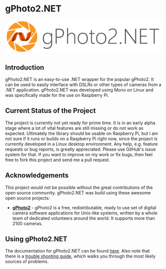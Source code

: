 # gPhoto2.NET

![gPhoto2.NET Logo](https://github.com/lecode-official/gphoto2-dotnet/blob/master/Documentation/Images/Banner.png "gPhoto2.NET Logo")

## Introduction

gPhoto2.NET is an easy-to-use .NET wrapper for the popular gPhoto2. It can be used to easily interface with DSLRs or other types of cameras from a
.NET application. gPhoto2.NET was developed using Mono on Linux and was specifically made for the use on Raspberry Pi.

## Current Status of the Project

The project is currently not yet ready for prime time. It is in an early alpha stage where a lot of vital features are still missing or do not work
as expected. Ultimately the library should be usable on Raspberry Pi, but I am not sure if it runs or builds on a Raspberry Pi right now, since the
project is currently developed in a Linux desktop environment. Any help, e.g. feature requests or bug reports, is greatly appreciated. Please use
GitHub's issue system for that. If you want to improve on my work or fix bugs, then feel free to fork this project and send me a pull request.

## Acknowledgements

This project would not be possible without the great contributions of the open source community. gPhoto2.NET was build using these awesome open
source projects:

 - **[gPhoto2](http://www.gphoto.org/)** - gPhoto2 is a free, redistributable, ready to use set of digital camera software applications for Unix-like systems, written by a whole team of dedicated volunteers around the world. It supports more than 2100 cameras.

## Using gPhoto2.NET

The documentation for gPhoto2.NET can be found [here](https://github.com/lecode-official/gphoto2-dotnet/blob/master/Documentation/Documentation.md).
Also note that there is a [trouble shooting guide](https://github.com/lecode-official/gphoto2-dotnet/blob/master/Documentation/TroubleShooting.md),
which walks you through the most likely sources of problems.